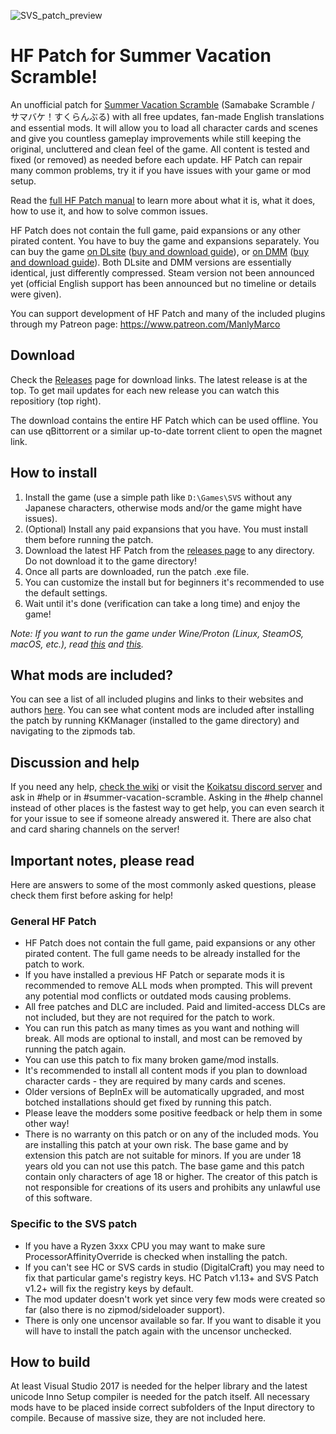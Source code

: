 ![SVS_patch_preview](https://github.com/user-attachments/assets/c9f399b9-0858-462a-9e66-de4f55f6e2ca)

# HF Patch for Summer Vacation Scramble!
An unofficial patch for [Summer Vacation Scramble](https://www.illgames.jp/product/svs/) (Samabake Scramble / サマバケ！すくらんぶる) with all free updates, fan-made English translations and essential mods. It will allow you to load all character cards and scenes and give you countless gameplay improvements while still keeping the original, uncluttered and clean feel of the game. All content is tested and fixed (or removed) as needed before each update. HF Patch can repair many common problems, try it if you have issues with your game or mod setup.

Read the [full HF Patch manual](https://gist.github.com/ManlyMarco/31b78470b8e190686c7ed9686c237e3f) to learn more about what it is, what it does, how to use it, and how to solve common issues.

HF Patch does not contain the full game, paid expansions or any other pirated content. You have to buy the game and expansions separately. You can buy the game [on DLsite](https://www.dlsite.com/pro/work/=/product_id/VJ01002420.html) ([buy and download guide](https://youtu.be/gXhEcizjOLg)), or [on DMM](https://dlsoft.dmm.co.jp/detail/illgames_0004/) ([buy and download guide](https://youtu.be/SJ9OXedO3qI)). Both DLsite and DMM versions are essentially identical, just differently compressed. Steam version not been announced yet (official English support has been announced but no timeline or details were given).

You can support development of HF Patch and many of the included plugins through my Patreon page: https://www.patreon.com/ManlyMarco

## Download
Check the [Releases](https://github.com/ManlyMarco/SVS-HF_Patch/releases) page for download links. The latest release is at the top. To get mail updates for each new release you can watch this repositiory (top right).

The download contains the entire HF Patch which can be used offline. You can use qBittorrent or a similar up-to-date torrent client to open the magnet link.

## How to install
1. Install the game (use a simple path like `D:\Games\SVS` without any Japanese characters, otherwise mods and/or the game might have issues).
2. (Optional) Install any paid expansions that you have. You must install them before running the patch.
3. Download the latest HF Patch from the [releases page](https://github.com/ManlyMarco/SVS-HF_Patch/releases) to any directory. Do not download it to the game directory!
4. Once all parts are downloaded, run the patch .exe file.
5. You can customize the install but for beginners it's recommended to use the default settings.
6. Wait until it's done (verification can take a long time) and enjoy the game!

*Note: If you want to run the game under Wine/Proton (Linux, SteamOS, macOS, etc.), read [this](https://github.com/Mantas-2155X/illusion-wine-guide) and [this](https://docs.bepinex.dev/articles/advanced/proton_wine.html).*

## What mods are included?
You can see a list of all included plugins and links to their websites and authors [here](https://github.com/ManlyMarco/SVS-HF_Patch/blob/master/Plugin%20Readme.md). You can see what content mods are included after installing the patch by running KKManager (installed to the game directory) and navigating to the zipmods tab.

## Discussion and help
If you need any help, [check the wiki](https://wiki.anime-sharing.com/hgames/index.php?title=Summer_Vacation!_Scramble) or visit the [Koikatsu discord server](https://discord.gg/hevygx6) and ask in #help or in #summer-vacation-scramble. Asking in the #help channel instead of other places is the fastest way to get help, you can even search it for your issue to see if someone already answered it. There are also chat and card sharing channels on the server!

## Important notes, please read
Here are answers to some of the most commonly asked questions, please check them first before asking for help!

### General HF Patch
- HF Patch does not contain the full game, paid expansions or any other pirated content. The full game needs to be already installed for the patch to work.
- If you have installed a previous HF Patch or separate mods it is recommended to remove ALL mods when prompted. This will prevent any potential mod conflicts or outdated mods causing problems.
- All free patches and DLC are included. Paid and limited-access DLCs are not included, but they are not required for the patch to work. 
- You can run this patch as many times as you want and nothing will break. All mods are optional to install, and most can be removed by running the patch again.
- You can use this patch to fix many broken game/mod installs.
- It's recommended to install all content mods if you plan to download character cards - they are required by many cards and scenes.
- Older versions of BepInEx will be automatically upgraded, and most botched installations should get fixed by running this patch.
- Please leave the modders some positive feedback or help them in some other way!
- There is no warranty on this patch or on any of the included mods. You are installing this patch at your own risk. The base game and by extension this patch are not suitable for minors. If you are under 18 years old you can not use this patch. The base game and this patch contain only characters of age 18 or higher. The creator of this patch is not responsible for creations of its users and prohibits any unlawful use of this software.

### Specific to the SVS patch
- If you have a Ryzen 3xxx CPU you may want to make sure ProcessorAffinityOverride is checked when installing the patch.
- If you can't see HC or SVS cards in studio (DigitalCraft) you may need to fix that particular game's registry keys. HC Patch v1.13+ and SVS Patch v1.2+ will fix the registry keys by default.
- The mod updater doesn't work yet since very few mods were created so far (also there is no zipmod/sideloader support).
- There is only one uncensor available so far. If you want to disable it you will have to install the patch again with the uncensor unchecked.

<!--
### Specific to the Steam version of the game
- Before installing this patch it’s best to run “Verify local game files” in Steam (find HoneyCome in your library > Properties > Local files > Verify). This will avoid any potential issues with modified or broken game files, and will ensure the game is up to date.
- This patch will convert your game into the uncut version (DLsite/DMM). Essentially it will greatly mod compatibility and unlock everything, but if Steam ever updates the game it will most likely break it until you install HF Patch again.
- If you don’t want your friends to see you play this game, after installing this patch you will be able to start it directly from the game directory and Steam won’t see it.
-->

## How to build
At least Visual Studio 2017 is needed for the helper library and the latest unicode Inno Setup compiler is needed for the patch itself. All necessary mods have to be placed inside correct subfolders of the Input directory to compile. Because of massive size, they are not included here.
